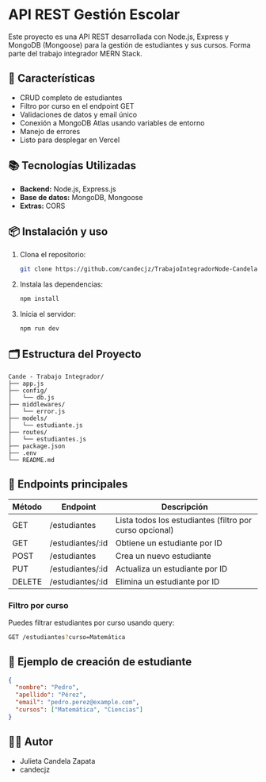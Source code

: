 # API REST Gestión Escolar

Este proyecto es una API REST desarrollada con Node.js, Express y MongoDB (Mongoose) para la gestión de estudiantes y sus cursos. Forma parte del trabajo integrador MERN Stack.

## 🚀 Características

- CRUD completo de estudiantes
- Filtro por curso en el endpoint GET
- Validaciones de datos y email único
- Conexión a MongoDB Atlas usando variables de entorno
- Manejo de errores
- Listo para desplegar en Vercel

## 📚 Tecnologías Utilizadas

- **Backend:** Node.js, Express.js
- **Base de datos:** MongoDB, Mongoose
- **Extras:** CORS

## 📦 Instalación y uso

1. Clona el repositorio:
   ```bash
   git clone https://github.com/candecjz/TrabajoIntegradorNode-CandelaZapata.git
   ```
2. Instala las dependencias:
   ```bash
   npm install
   ```
3. Inicia el servidor:
   ```bash
   npm run dev
   ```

## 🗂️ Estructura del Proyecto

```
Cande - Trabajo Integrador/
├── app.js
├── config/
│   └── db.js
├── middlewares/
│   └── error.js
├── models/
│   └── estudiante.js
├── routes/
│   └── estudiantes.js
├── package.json
├── .env
└── README.md
```

## 📑 Endpoints principales

| Método | Endpoint         | Descripción                                             |
| ------ | ---------------- | ------------------------------------------------------- |
| GET    | /estudiantes     | Lista todos los estudiantes (filtro por curso opcional) |
| GET    | /estudiantes/:id | Obtiene un estudiante por ID                            |
| POST   | /estudiantes     | Crea un nuevo estudiante                                |
| PUT    | /estudiantes/:id | Actualiza un estudiante por ID                          |
| DELETE | /estudiantes/:id | Elimina un estudiante por ID                            |

### Filtro por curso

Puedes filtrar estudiantes por curso usando query:

```bash
GET /estudiantes?curso=Matemática
```

## 📝 Ejemplo de creación de estudiante

```json
{
  "nombre": "Pedro",
  "apellido": "Pérez",
  "email": "pedro.perez@example.com",
  "cursos": ["Matemática", "Ciencias"]
}
```

## 👩‍💻 Autor

- Julieta Candela Zapata
- candecjz
